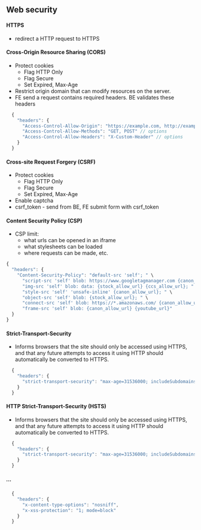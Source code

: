 ## Web security


#### HTTPS
  - redirect a HTTP request to HTTPS

#### Cross-Origin Resource Sharing (CORS)

  - Protect cookies
    - Flag HTTP Only
    - Flag Secure
    - Set Expired, Max-Age
  - Restrict origin domain that can modify resources on the server.
  - FE send a request contains required headers. BE validates these headers

  ```js
    {
      "headers": {
        "Access-Control-Allow-Origin": "https://example.com, http://example.com", // required
        "Access-Control-Allow-Methods": "GET, POST" // options
        "Access-Control-Allow-Headers": "X-Custom-Header" // options
      }
    }
  ```

#### Cross-site Request Forgery (CSRF)

  - Protect cookies
    - Flag HTTP Only
    - Flag Secure
    - Set Expired, Max-Age
  - Enable captcha
  - csrf_token - send from BE, FE submit form with csrf_token

#### Content Security Policy (CSP)
  - CSP limit:
    - what urls can be opened in an iframe
    - what stylesheets can be loaded
    - where requests can be made, etc.

  ```js
  {
    "headers": {
      "Content-Security-Policy": "default-src 'self'; " \
        "script-src 'self' blob: https://www.googletagmanager.com {canon_allow_url}; " \
        "img-src 'self' blob: data: {stock_allow_url} {ccs_allow_url}; " \
        "style-src 'self' 'unsafe-inline' {canon_allow_url}; " \
        "object-src 'self' blob: {stock_allow_url}; " \
        "connect-src 'self' blob: https://*.amazonaws.com/ {canon_allow_url} {stock_allow_url} https://*.posterartist.canon wss://*.posterartist.canon {ccs_allow_url} wss://*.amazonaws.com/ https://analytics.google.com  https://www.google-analytics.com; " \
        "frame-src 'self' blob: {canon_allow_url} {youtube_url}"
    }
  }
  ```

#### Strict-Transport-Security
  - Informs browsers that the site should only be accessed using HTTPS, and that any future attempts to access it using HTTP should automatically be converted to HTTPS.

  ```js
    {
      "headers": {
        "strict-transport-security": "max-age=31536000; includeSubdomains; preload"
      }
    }
  ```

#### HTTP Strict-Transport-Security (HSTS)
  - Informs browsers that the site should only be accessed using HTTPS, and that any future attempts to access it using HTTP should automatically be converted to HTTPS.

  ```js
    {
      "headers": {
        "strict-transport-security": "max-age=31536000; includeSubdomains; preload"
      }
    }
  ```

##### ...

  ```js
    {
      "headers": {
        "x-content-type-options": "nosniff",
        "x-xss-protection": "1; mode=block"
      }
    }
  ```
